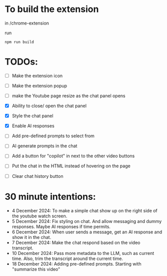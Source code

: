 # To build the extension

in /chrome-extension

run

`npm run build`

# TODOs:

- [ ] Make the extension icon
- [ ] Make the extension popup
- [ ] make the Youtube page resize as the chat panel opens
- [X] Ability to close/ open the chat panel
- [X] Style the chat panel
- [X] Enable AI responses
- [ ] Add pre-defined prompts to select from
- [ ] AI generate prompts in the chat
- [ ] Add a button for "copilot" in next to the other video buttons
- [ ] Put the chat in the HTML instead of hovering on the page
- [ ] Clear chat history button


# 30 minute intentions:

- 4 December 2024: To make a simple chat show up on the right side of the youtube watch screen.
- 5 December 2024: Fix styling on chat. And allow messaging and dummy responses. Maybe AI responses if time permits.
- 6 December 2024: When user sends a message, get an AI response and show it in the chat.
- 7 December 2024: Make the chat respond based on the video transcript.
- 10 December 2024: Pass more metadata to the LLM, such as current time. Also, trim the transcript around the current time.
- 18 December 2024: Adding pre-defined prompts. Starting with "summarize this video"